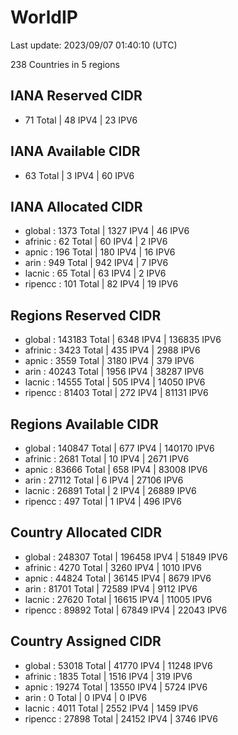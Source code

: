 # WorldIP

Last update: 2023/09/07 01:40:10 (UTC)

238 Countries in 5 regions

## IANA Reserved CIDR

- 71 Total | 48 IPV4 | 23 IPV6

## IANA Available CIDR

- 63 Total | 3 IPV4 | 60 IPV6

## IANA Allocated CIDR

- global : 1373 Total | 1327 IPV4 | 46 IPV6
- afrinic : 62 Total | 60 IPV4 | 2 IPV6
- apnic : 196 Total | 180 IPV4 | 16 IPV6
- arin : 949 Total | 942 IPV4 | 7 IPV6
- lacnic : 65 Total | 63 IPV4 | 2 IPV6
- ripencc : 101 Total | 82 IPV4 | 19 IPV6

## Regions Reserved CIDR

- global : 143183 Total | 6348 IPV4 | 136835 IPV6
- afrinic : 3423 Total | 435 IPV4 | 2988 IPV6
- apnic : 3559 Total | 3180 IPV4 | 379 IPV6
- arin : 40243 Total | 1956 IPV4 | 38287 IPV6
- lacnic : 14555 Total | 505 IPV4 | 14050 IPV6
- ripencc : 81403 Total | 272 IPV4 | 81131 IPV6

## Regions Available CIDR

- global : 140847 Total | 677 IPV4 | 140170 IPV6
- afrinic : 2681 Total | 10 IPV4 | 2671 IPV6
- apnic : 83666 Total | 658 IPV4 | 83008 IPV6
- arin : 27112 Total | 6 IPV4 | 27106 IPV6
- lacnic : 26891 Total | 2 IPV4 | 26889 IPV6
- ripencc : 497 Total | 1 IPV4 | 496 IPV6

## Country Allocated CIDR

- global : 248307 Total | 196458 IPV4 | 51849 IPV6
- afrinic : 4270 Total | 3260 IPV4 | 1010 IPV6
- apnic : 44824 Total | 36145 IPV4 | 8679 IPV6
- arin : 81701 Total | 72589 IPV4 | 9112 IPV6
- lacnic : 27620 Total | 16615 IPV4 | 11005 IPV6
- ripencc : 89892 Total | 67849 IPV4 | 22043 IPV6

## Country Assigned CIDR

- global : 53018 Total | 41770 IPV4 | 11248 IPV6
- afrinic : 1835 Total | 1516 IPV4 | 319 IPV6
- apnic : 19274 Total | 13550 IPV4 | 5724 IPV6
- arin : 0 Total | 0 IPV4 | 0 IPV6
- lacnic : 4011 Total | 2552 IPV4 | 1459 IPV6
- ripencc : 27898 Total | 24152 IPV4 | 3746 IPV6
